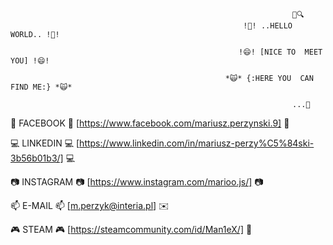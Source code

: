                                                                    🔎🔍                                                   
                                                        !👋! ..HELLO  WORLD.. !👋!
   
                                                       !😄! [NICE TO  MEET YOU] !😄!
   
                                                    *🙀* {:HERE YOU  CAN FIND ME:} *🙀*
                                                     
                                                                   ...🐌


📲 FACEBOOK 📲 [https://www.facebook.com/mariusz.perzynski.9] 📲


💻 LINKEDIN 💻 [https://www.linkedin.com/in/mariusz-perzy%C5%84ski-3b56b01b3/] 💻



📷 INSTAGRAM 📷 [https://www.instagram.com/marioo.js/] 📷



📫 E-MAIL 📫 [m.perzyk@interia.pl] ✉️


🎮 STEAM 🎮 [https://steamcommunity.com/id/Man1eX/] 👾




